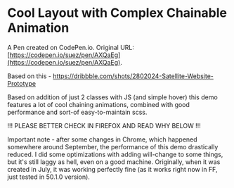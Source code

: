 # Cool Layout with Complex Chainable Animation

A Pen created on CodePen.io. Original URL: [https://codepen.io/suez/pen/AXQaEg](https://codepen.io/suez/pen/AXQaEg).

Based on this - https://dribbble.com/shots/2802024-Satellite-Website-Prototype

Based on addition of just 2 classes with JS (and simple hover) this demo features a lot of cool chaining animations, combined with good performance and sort-of easy-to-maintain scss.

!!! PLEASE BETTER CHECK IN FIREFOX AND READ WHY BELOW !!!

Important note - after some changes in Chrome, which happened somewhere around September, the performance of this demo drastically reduced. I did some optimizations with adding will-change to some things, but it's still laggy as hell, even on a good machine. Originally, when it was created in July, it was working perfectly fine (as it works right now in FF, just tested in 50.1.0 version).